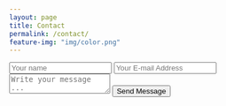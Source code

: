```yaml
---
layout: page
title: Contact
permalink: /contact/
feature-img: "img/color.png"
---
```

  <!-- #1 -->
  <form action="https://getsimpleform.com/messages?form_api_token=1ccefcf959db9a9d378e1379b4e1256f" method="post">
  <!-- the redirect_to is optional, the form will redirect to the referrer on submission -->
  <!-- #2 -->
  <input type='hidden' name='redirect_to' value='http://grewarden.github.io/thank-you'/>
  <input type='text' name='name' placeholder='Your name' />
  <input type='email' name='email' placeholder='Your E-mail Address' />
  <textarea name='message' placeholder='Write your message ...'></textarea>
  <input type='submit' value='Send Message' />
</form>
